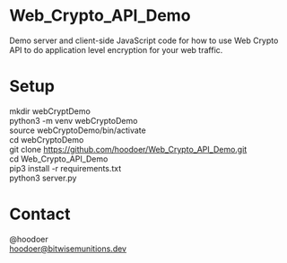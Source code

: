 # Web_Crypto_API_Demo
Demo server and client-side JavaScript code for how to use Web Crypto API to do application level encryption for your web traffic. 

# Setup
mkdir webCryptDemo<br>
python3 -m venv webCryptoDemo<br>
source webCryptoDemo/bin/activate<br>
cd webCryptoDemo<br>
git clone https://github.com/hoodoer/Web_Crypto_API_Demo.git<br>
cd Web_Crypto_API_Demo<br>
pip3 install -r  requirements.txt<br>
python3 server.py<br>


# Contact
@hoodoer<br>
hoodoer@bitwisemunitions.dev
